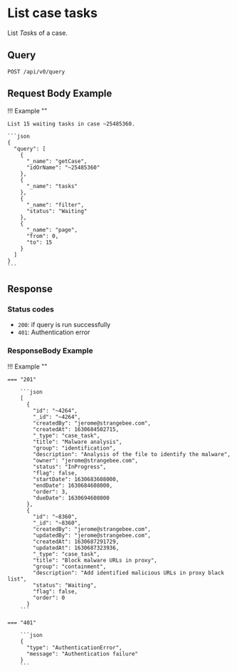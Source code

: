 # List case tasks

List *Task*s of a case.

## Query

```plain
POST /api/v0/query
```

##  Request Body Example

!!! Example ""

    List 15 waiting tasks in case ~25485360.

    ```json
    {
      "query": [
        {
          "_name": "getCase",
          "idOrName": "~25485360"
        },
        {
          "_name": "tasks"
        },
        {
          "_name": "filter",
          "status": "Waiting"
        },
        {
          "_name": "page",
          "from": 0,
          "to": 15
        }
      ]
    }
    ```

## Response

### Status codes

- `200`: if query is run successfully
- `401`: Authentication error

### ResponseBody Example

!!! Example ""

    === "201"

        ```json
        [
          {
            "id": "~4264",
            "_id": "~4264",
            "createdBy": "jerome@strangebee.com",
            "createdAt": 1630684502715,
            "_type": "case_task",
            "title": "Malware analysis",
            "group": "identification",
            "description": "Analysis of the file to identify the malware",
            "owner": "jerome@strangebee.com",
            "status": "InProgress",
            "flag": false,
            "startDate": 1630683608000,
            "endDate": 1630684608000,
            "order": 3,
            "dueDate": 1630694608000
          },
          {
            "id": "~8360",
            "_id": "~8360",
            "createdBy": "jerome@strangebee.com",
            "updatedBy": "jerome@strangebee.com",
            "createdAt": 1630687291729,
            "updatedAt": 1630687323936,
            "_type": "case_task",
            "title": "Block malware URLs in proxy",
            "group": "containment",
            "description": "Add identified malicious URLs in proxy black list",
            "status": "Waiting",
            "flag": false,
            "order": 0
          }
        ```
    
    === "401" 

        ```json
        {
          "type": "AuthenticationError",
          "message": "Authentication failure"
        }
        ```
